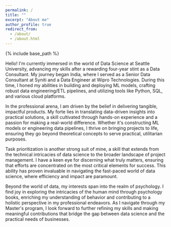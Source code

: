 ```yaml
---
permalink: /
title: ""
excerpt: "About me"
author_profile: true
redirect_from: 
  - /about/
  - /about.html
---
```


{% include base_path %}


Hello! I'm currently immersed in the world of Data Science at Seattle University, advancing my skills after a rewarding four-year stint as a Data Consultant. My journey began India, where I served as a Senior Data Consultant at Syniti and a Data Engineer at Wipro Technologies. During this time, I honed my abilities in building and deploying ML models, crafting robust data engineering/ETL pipelines, and utilizing tools like Python, SQL, and various cloud platforms.

In the professional arena, I am driven by the belief in delivering tangible, impactful products. My forte lies in translating data-driven insights into practical solutions, a skill cultivated through hands-on experience and a passion for making a real-world difference. Whether it's constructing ML models or engineering data pipelines, I thrive on bringing projects to life, ensuring they go beyond theoretical concepts to serve practical, utilitarian purposes.

Task prioritization is another strong suit of mine, a skill that extends from the technical intricacies of data science to the broader landscape of project management. I have a keen eye for discerning what truly matters, ensuring that efforts are concentrated on the most critical elements for success. This ability has proven invaluable in navigating the fast-paced world of data science, where efficiency and impact are paramount.

Beyond the world of data, my interests span into the realm of psychology. I find joy in exploring the intricacies of the human mind through psychology books, enriching my understanding of behavior and contributing to a holistic perspective in my professional endeavors. As I navigate through my Master's program, I look forward to further refining my skills and making meaningful contributions that bridge the gap between data science and the practical needs of businesses.
